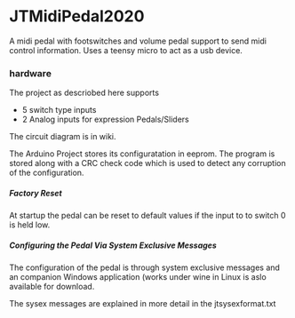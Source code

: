 # JTMidiPedal2020
A midi pedal with footswitches and volume pedal support to send midi control information.
Uses a teensy micro to act as a usb device.

### hardware
The project as descriobed here supports

* 5 switch type inputs 
* 2 Analog inputs for expression Pedals/Sliders

The circuit diagram is in wiki.

The Arduino Project stores its configuratation in eeprom. The program is stored along with a CRC check code
which is used to detect any corruption of the configuration.

##### Factory Reset

At startup the pedal can be reset to default values if the input to to switch 0 is held low.

##### Configuring the Pedal Via System Exclusive Messages

The configuration of the pedal is through system exclusive messages and an companion Windows application (works under wine in Linux is aslo available for download.

The sysex messages are explained in more detail in the jtsysexformat.txt

